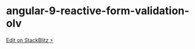 # angular-9-reactive-form-validation-olv

[Edit on StackBlitz ⚡️](https://stackblitz.com/edit/angular-9-reactive-form-validation-olv)